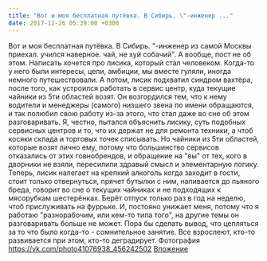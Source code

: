 ```yaml
---
title: "Вот и моя бесплатная путёвка. В Сибирь. \"-инженер ..."
date: 2017-12-26 05:39:00 +0300
---
```


Вот и моя бесплатная путёвка. В Сибирь. "-инженер из самой Москвы приехал. учился наверное. чай, не хуй собачий".
А вообще, пост не об этом. Написать хочется про лисика, который стал человеком. Когда-то у него были интересы, цели, амбиции, мы вместе гуляли, иногда немного путешествовали. А потом, лисик подхватил синдром вахтёра, после того, как устроился работать в сервис центр, куда текущие чайники из 5ти областей возят. Он возгордился тем, что к нему водители и менеджеры (самого) низшего звена по имени обращаются, и так полюбил свою работу из-за этого, что стал даже во сне об этом разговаривать. Я, честно, пытался объяснить лисику, суть подобных сервисных центров и то, что их держат не для ремонта техники, а чтоб косяки склада и торговых точек списывать. Но чайники из 5ти областей, которые возят лично ему, потому что большинство сервисов отказались от этих говнобрендов, и обращение на "вы" от тех, кого в дворники не взяли, пересилили здравый смысл и элементарную логику.
Теперь, лисик налегает на крепкий алкоголь когда заходит в гости, стоит только отвернуться, прячет бутылки с ним, напивается до пьяного бреда, говорит во сне о текущих чайниках и не подходящих к мясорубкам шестерёнках. Берёт отпуск только раз в год на неделю, чтоб прислуживать на фуррьке. И, постояно унижает меня, потому что я работаю "разнорабочим, или кем-то типа того", на другие темы он разговаривать больше не может.
Пора бы сделать вывод, что цепляться за то что было когда-то - сомнительное занятие. Все взрослеют, кто-то развивается при этом, кто-то деградирует.
Фотография
<a class="vk-attach" href="https://vk.com/photo41076938_456242502">https://vk.com/photo41076938_456242502</a>
<a class="vk-attach" href="https://vk.com/photo41076938_456242502">Вложение</a>
